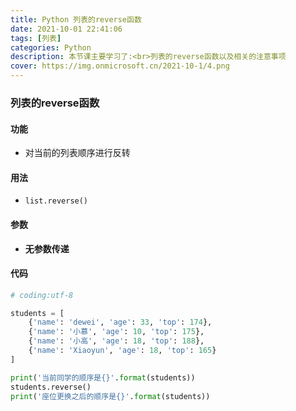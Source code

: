 ```yaml
---
title: Python 列表的reverse函数
date: 2021-10-01 22:41:06
tags: [列表]
categories: Python
description: 本节课主要学习了:<br>列表的reverse函数以及相关的注意事项
cover: https://img.onmicrosoft.cn/2021-10-1/4.png
---
```


### 列表的reverse函数

#### 功能

- 对当前的列表顺序进行反转

#### 用法

- `list.reverse()`

#### 参数

- **无参数传递**

#### 代码

```python
# coding:utf-8

students = [
    {'name': 'dewei', 'age': 33, 'top': 174},
    {'name': '小慕', 'age': 10, 'top': 175},
    {'name': '小高', 'age': 18, 'top': 188},
    {'name': 'Xiaoyun', 'age': 18, 'top': 165}
]

print('当前同学的顺序是{}'.format(students))
students.reverse()
print('座位更换之后的顺序是{}'.format(students))

```
